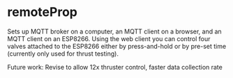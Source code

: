 # remoteProp
Sets up MQTT broker on a computer, an MQTT client on a browser, and an MQTT client on an ESP8266.
Using the web client you can control four valves attached to the ESP8266 either by press-and-hold or by pre-set time (currently only used for thrust testing).

Future work: Revise to allow 12x thruster control, faster data collection rate
